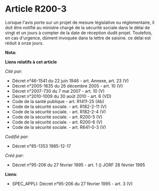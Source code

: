 # Article R200-3

Lorsque l'avis porte sur un projet de mesure législative ou réglementaire, il doit être notifié au ministre chargé de la
sécurité sociale dans le délai de vingt et un jours à compter de la date de réception dudit projet. Toutefois, en cas
d'urgence, dûment invoquée dans la lettre de saisine. ce délai est réduit à onze jours.

**Nota:**



**Liens relatifs à cet article**

_Cité par_:

  - Décret n°46-1541 du 22 juin 1946 - art. Annexe, art. 23 (V)
  - Décret n°2005-1635 du 26 décembre 2005 - art. 10 (V)
  - Décret n°2007-730 du 7 mai 2007 - art. 10 (V)
  - Décret n°2010-1009 du 30 août 2010 - art. 6 (VD)
  - Code de la santé publique - art. R1411-25 (Ab)
  - Code de la sécurité sociale. - art. R182-2-11 (V)
  - Code de la sécurité sociale. - art. R182-2-4 (V)
  - Code de la sécurité sociale. - art. R200-5 (V)
  - Code de la sécurité sociale. - art. R200-6 (V)
  - Code de la sécurité sociale. - art. R641-0-3 (V)

_Codifié par_:

  - Décret n°85-1353 1985-12-17

_Créé par_:

  - Décret n°95-206 du 27 février 1995 - art. 1 () JORF 28 février 1995

**Liens**:

  - SPEC_APPLI: Décret n°95-206 du 27 février 1995 - art. 3 (V)

